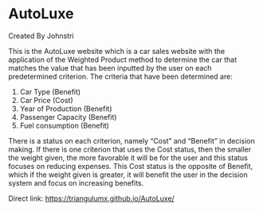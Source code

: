 # AutoLuxe

Created By Johnstri

This is the AutoLuxe website which is a car sales website with the application of the Weighted Product method to determine the car that matches the value that has been inputted by the user on each predetermined criterion.
The criteria that have been determined are:
1. Car Type (Benefit)
2. Car Price (Cost)
3. Year of Production (Benefit)
4. Passenger Capacity (Benefit)
5. Fuel consumption (Benefit)

There is a status on each criterion, namely “Cost” and “Benefit” in decision making. If there is one criterion that uses the Cost status, then the smaller the weight given, the more favorable it will be for the user and this status focuses on reducing expenses. This Cost status is the opposite of Benefit, which if the weight given is greater, it will benefit the user in the decision system and focus on increasing benefits.


Direct link: https://triangulumx.github.io/AutoLuxe/

